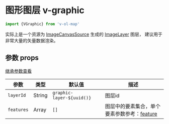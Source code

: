 # 图形图层 v-graphic

```javascript
import {VGraphic} from 'v-ol-map'
```

实际上是一个资源为 
[ImageCanvasSource](https://openlayers.org/en/latest/apidoc/module-ol_source_ImageCanvas-ImageCanvasSource.html)
生成的
[ImageLayer](https://openlayers.org/en/latest/apidoc/module-ol_layer_Image-ImageLayer.html) 图层，
建议用于非常大量的矢量数据渲染。


## 参数 props

[继承参数查看](LAYER_PROPS.md)

| 参数       | 类型   | 默认值                    | 描述                                                         |
| ---------- | ------ | ------------------------- | ------------------------------------------------------------ |
| `layerId`  | String | `graphic-layer-${uuid()}` | 图层id                                                       |
| `features` | Array  | `[]`                      | 图层中的要素集合，单个要素参数参考：[feature](FEATURE_OPTS.md) |
